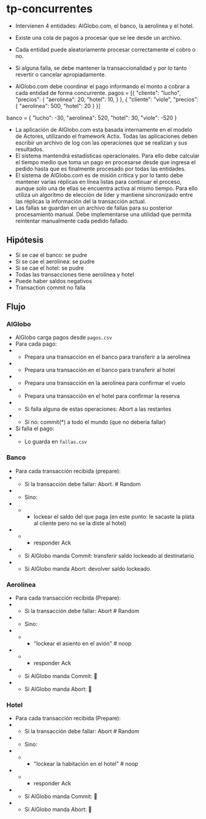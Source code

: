 # tp-concurrentes

- Intervienen 4 entidades: AlGlobo.com, el banco, la aerolínea y el hotel.
- Existe una cola de pagos a procesar que se lee desde un archivo.
- Cada entidad puede aleatoriamente procesar correctamente el cobro o no.
- Si alguna falla, se debe mantener la transaccionalidad y por lo tanto revertir o cancelar apropiadamente.


- AlGlobo.com debe coordinar el pago informando el monto a cobrar a cada entidad de forma concurrente.
pagos = [{
    "cliente": "lucho",
    "precios": {
        "aerolinea": 20,
        "hotel": 10,
    } 
}, {
    "cliente": "viole",
    "precios": {
        "aerolinea": 500,
        "hotel": 20
    }
}]

banco = {
    "lucho": -30,
    "aerolinea": 520,
    "hotel": 30,
    "viole": -520
}



- La aplicación de AlGlobo.com esta basada internamente en el modelo de Actores, utilizando el framework Actix.
Todas las aplicaciones deben escribir un archivo de log con las operaciones que se realizan y sus resultados.
- El sistema mantendrá estadísticas operacionales. Para ello debe calcular el tiempo medio que toma un pago en procesarse desde que ingresa el pedido hasta que es finalmente procesado por todas las entidades.
- El sistema de AlGlobo.com es de misión crítica y por lo tanto debe mantener varias réplicas en línea listas para continuar el proceso, aunque solo una de ellas se encuentra activa al mismo tiempo. Para ello utiliza un algoritmo de elección de líder y mantiene sincronizado entre las réplicas la información del la transacción actual.
- Las fallas se guardan en un archivo de fallas para su posterior procesamiento manual. Debe implementarse una utilidad que permita reintentar manualmente cada pedido fallado.


## Hipótesis
- Si se cae el banco: se pudre
- Si se cae el aerolinea: se pudre
- Si se cae el hotel: se pudre
- Todas las transacciones tiene aerolínea y hotel
- Puede haber saldos negativos
- Transaction commit no falla

## Flujo

### AlGlobo
- AlGlobo carga pagos desde `pagos.csv`
- Para cada pago:
- - Prepara una transacción en el banco para transferir a la aerolinea
- - Prepara una transacción en el banco para transferir al hotel
- - Prepara una transacción en la aerolínea para confirmar el vuelo
- - Prepara una transacción en el hotel para confirmar la reserva
- - Si falla alguna de estas operaciones: Abort a las restantes
- - Si no: commit(*) a todo el mundo (que no debería fallar)
- Si falla el pago:
- - Lo guarda en `fallas.csv`

### Banco
- Para cada transacción recibida (prepare):
- - Si la transacción debe fallar: Abort.  # Random
- - Sino: 
- - - lockear el saldo del que paga (en este punto: le sacaste la plata al cliente pero no se la diste al hotel)
- - - responder Ack
- - Si AlGlobo manda Commit: transferir saldo lockeado al destinatario
- - Si AlGlobo manda Abort: devolver saldo lockeado.

### Aerolínea
- Para cada transacción recibida (Prepare):
- - Si la transacción debe fallar: Abort  # Random
- - Sino: 
- - - "lockear el asiento en el avión"  # noop
- - - responder Ack
- - Si AlGlobo manda Commit: :shrug:
- - Si AlGlobo manda Abort: :shrug:

### Hotel
- Para cada transacción recibida (Prepare):
- - Si la transacción debe fallar: Abort  # Random
- - Sino: 
- - - "lockear la habitación en el hotel"  # noop
- - - responder Ack
- - Si AlGlobo manda Commit: :shrug:
- - Si AlGlobo manda Abort: :shrug: